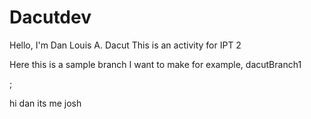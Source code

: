 # Dacutdev

Hello, I'm Dan Louis A. Dacut
This is an activity for IPT 2

Here this is a sample branch I want to make
for example, dacutBranch1

;

hi dan its me josh
